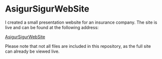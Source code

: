 # AsigurSigurWebSite

I created a small presentation website for an insurance company. The site is live and can be found at the following address:

[AsigurSigurWebSite](https://asigursigur.ro/)

Please note that not all files are included in this repository, as the full site can already be viewed live.
